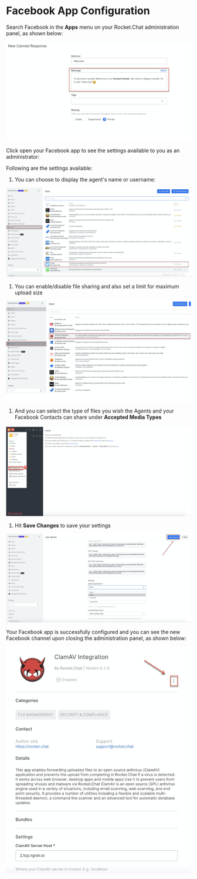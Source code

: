 # Facebook App Configuration

Search Facebook in the **Apps** menu on your Rocket.Chat administration panel, as shown below:

![](../../../../../.gitbook/assets/image%20%28503%29.png)

Click open your Facebook app to see the settings available to you as an administrator:

Following are the settings available:

1. You can choose to display the agent's name or username:

![](../../../../../.gitbook/assets/image%20%28399%29.png)

1. You can enable/disable file sharing and also set a limit for maximum upload size

![](../../../../../.gitbook/assets/image%20%28391%29.png)

1. And you can select the type of files you wish the Agents and your Facebook Contacts can share under **Accepted Media Types**

![](../../../../../.gitbook/assets/image%20%28394%29.png)

1. Hit **Save Changes** to save your settings

![](../../../../../.gitbook/assets/image%20%28537%29.png)

Your Facebook app is successfully configured and you can see the new Facebook channel upon closing the administration panel, as shown below:

![](../../../../../.gitbook/assets/image%20%28392%29.png)

